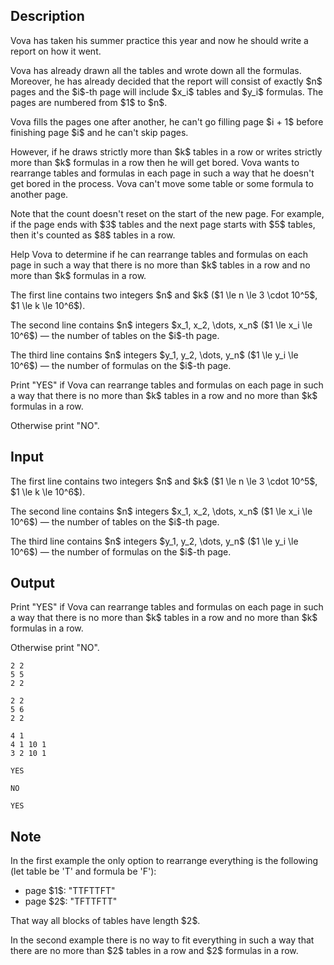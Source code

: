 ## Description

<div><p>Vova has taken his summer practice this year and now he should write a report on how it went.</p><p>Vova has already drawn all the tables and wrote down all the formulas. Moreover, he has already decided that the report will consist of exactly $n$ pages and the $i$-th page will include $x_i$ tables and $y_i$ formulas. The pages are numbered from $1$ to $n$.</p><p>Vova fills the pages one after another, he can't go filling page $i + 1$ before finishing page $i$ and he can't skip pages. </p><p>However, if he draws <span class="tex-font-style-bf">strictly more</span> than $k$ tables in a row or writes <span class="tex-font-style-bf">strictly more</span> than $k$ formulas in a row then he will get bored. Vova wants to rearrange tables and formulas in each page in such a way that he doesn't get bored in the process. Vova can't move some table or some formula to another page.</p><p>Note that the count doesn't reset on the start of the new page. For example, if the page ends with $3$ tables and the next page starts with $5$ tables, then it's counted as $8$ tables in a row.</p><p>Help Vova to determine if he can rearrange tables and formulas on each page in such a way that there is no more than $k$ tables in a row and no more than $k$ formulas in a row.</p></div><div class="input-specification"><p>The first line contains two integers $n$ and $k$ ($1 \le n \le 3 \cdot 10^5$, $1 \le k \le 10^6$).</p><p>The second line contains $n$ integers $x_1, x_2, \dots, x_n$ ($1 \le x_i \le 10^6$) — the number of tables on the $i$-th page.</p><p>The third line contains $n$ integers $y_1, y_2, \dots, y_n$ ($1 \le y_i \le 10^6$) — the number of formulas on the $i$-th page.</p></div><div class="output-specification"><p>Print "<span class="tex-font-style-tt">YES</span>" if Vova can rearrange tables and formulas on each page in such a way that there is no more than $k$ tables in a row and no more than $k$ formulas in a row.</p><p>Otherwise print "<span class="tex-font-style-tt">NO</span>".</p></div>

## Input

<p>The first line contains two integers $n$ and $k$ ($1 \le n \le 3 \cdot 10^5$, $1 \le k \le 10^6$).</p><p>The second line contains $n$ integers $x_1, x_2, \dots, x_n$ ($1 \le x_i \le 10^6$) — the number of tables on the $i$-th page.</p><p>The third line contains $n$ integers $y_1, y_2, \dots, y_n$ ($1 \le y_i \le 10^6$) — the number of formulas on the $i$-th page.</p>

## Output

<p>Print "<span class="tex-font-style-tt">YES</span>" if Vova can rearrange tables and formulas on each page in such a way that there is no more than $k$ tables in a row and no more than $k$ formulas in a row.</p><p>Otherwise print "<span class="tex-font-style-tt">NO</span>".</p>





```input1
2 2
5 5
2 2
```




```input2
2 2
5 6
2 2
```




```input3
4 1
4 1 10 1
3 2 10 1
```




```output1
YES
```




```output2
NO
```




```output3
YES
```



## Note

<p>In the first example the only option to rearrange everything is the following (let table be '<span class="tex-font-style-tt">T</span>' and formula be '<span class="tex-font-style-tt">F</span>'): </p><ul> <li> page $1$: "<span class="tex-font-style-tt">TTFTTFT</span>" </li><li> page $2$: "<span class="tex-font-style-tt">TFTTFTT</span>" </li></ul><p>That way all blocks of tables have length $2$.</p><p>In the second example there is no way to fit everything in such a way that there are no more than $2$ tables in a row and $2$ formulas in a row.</p>
